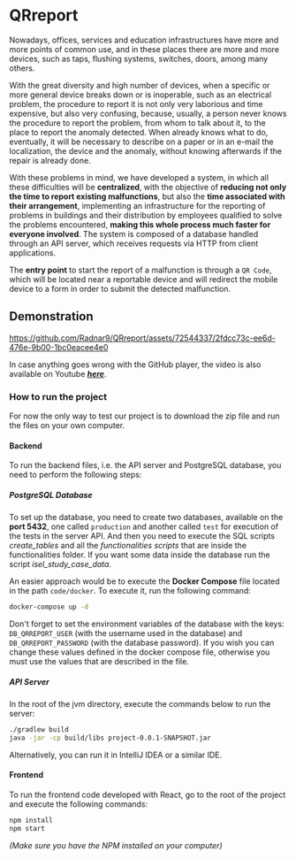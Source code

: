 # QRreport

Nowadays, offices, services and education infrastructures have more and more points of common use, and in these places there are more and more devices, such as taps, flushing systems, switches, doors, among many others. 
    
With the great diversity and high number of devices, when a specific or more general device breaks down or is inoperable, such as an electrical problem, the procedure to report it is not only very laborious and time expensive, but also very confusing, because, usually, a person never knows the procedure to report the problem, from whom to talk about it, to the place to report the anomaly detected. When already knows what to do, eventually, it will be necessary to describe on a paper or in an e-mail the localization, the device and the anomaly, without knowing afterwards if the repair is already done.
    
With these problems in mind, we have developed a system, in which all these difficulties will be **centralized**, with the objective of **reducing not only the time to report existing malfunctions**, but also the **time associated with their arrangement**, implementing an infrastructure for the reporting of problems in buildings and their distribution by employees qualified to solve the problems encountered, **making this whole process much faster for everyone involved**. The system is composed of a database handled through an API server, which receives requests via HTTP from client applications.
    
The **entry point** to start the report of a malfunction is through a `QR Code`, which will be located near a reportable device and will redirect the mobile device to a form in order to submit the detected malfunction.

## Demonstration

https://github.com/Radnar9/QRreport/assets/72544337/2fdcc73c-ee6d-476e-9b00-1bc0eacee4e0

In case anything goes wrong with the GitHub player, the video is also available on Youtube [***here***](https://youtu.be/hCPL6Q3TqVw).

### How to run the project

For now the only way to test our project is to download the zip file and run the files on your own computer.

#### Backend
To run the backend files, i.e. the API server and PostgreSQL database, you need to perform the following steps:

##### PostgreSQL Database
To set up the database, you need to create two databases, available on the **port 5432**, one called `production` and another called `test` for execution of the tests in the server API. And then you need to execute the SQL scripts *create_tables* and all the *functionalities scripts* that are inside the functionalities folder. If you want some data inside the database run the script *isel_study_case_data*.

An easier approach would be to execute the **Docker Compose** file located in the path `code/docker`. To execute it, run the following command: 
```bash
docker-compose up -d
```

Don't forget to set the environment variables of the database with the keys: `DB_QRREPORT_USER` (with the username used in the database) and `DB_QRREPORT_PASSWORD` (with the database password). If you wish you can change these values defined in the docker compose file, otherwise you must use the values that are described in the file.

##### API Server
In the root of the jvm directory, execute the commands below to run the server:
```bash
./gradlew build
java -jar -cp build/libs project-0.0.1-SNAPSHOT.jar
```

Alternatively, you can run it in IntelliJ IDEA or a similar IDE.

#### Frontend
To run the frontend code developed with React, go to the root of the project and execute the following commands:
```bash
npm install
npm start
```

*(Make sure you have the NPM installed on your computer)*
